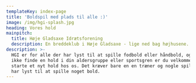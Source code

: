 ```yaml
---
templateKey: index-page
title: 'Boldspil med plads til alle :)'
image: /img/hgi-splash.jpg
heading: Vores hold
mainpitch:
  title: Høje Gladsaxe Idrætsforening
  description: En breddeklub i Høje Gladsaxe - lige ned bag højhusene.
description: >-
  HGI er for alle der har lyst til at spille fodbold eller håndbold, og kan du
  ikke finde en hold i din aldersgruppe eller sportsgren er du velkommen til at
  starte et nyt hold hos os. Det kræver bare en en træner og nogle spiller som
  har lyst til at spille noget bold.
---
```


